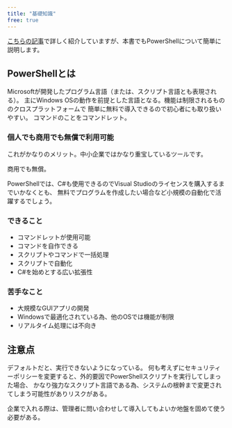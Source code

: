 ```yaml
---
title: "基礎知識"
free: true
---
```

[こちらの記事](https://haretokidoki-blog.com/pasocon_powershell-startup/)で詳しく紹介していますが、本書でもPowerShellについて簡単に説明します。

## PowerShellとは

Microsoftが開発したプログラム言語（または、スクリプト言語とも表現される）。
主にWindows OSの動作を前提とした言語となる。機能は制限されるもののクロスプラットフォームで
簡単に無料で導入できるので初心者にも取り扱いやすい。
コマンドのことをコマンドレット。

### 個人でも商用でも無償で利用可能

これがかなりのメリット。中小企業ではかなり重宝しているツールです。

商用でも無償。

PowerShellでは、C#も使用できるのでVisual Studioのライセンスを購入するまでいかなくとも、
無料でプログラムを作成したい場合など小規模の自動化で活躍するでしょう。

### できること

- コマンドレットが使用可能
- コマンドを自作できる
- スクリプトやコマンドで一括処理
- スクリプトで自動化
- C#を始めとする広い拡張性

### 苦手なこと

- 大規模なGUIアプリの開発
- Windowsで最適化されている為、他のOSでは機能が制限
- リアルタイム処理には不向き

## 注意点

デフォルトだと、実行できないようになっている。
何も考えずにセキュリティーポリシーを変更すると、外的要因でPowerShellスクリプトを実行してしまった場合、
かなり強力なスクリプト言語である為、システムの根幹まで変更されてしまう可能性がありリスクがある。

企業で入れる際は、管理者に問い合わせして導入してもよいか地盤を固めて使う必要がある。
